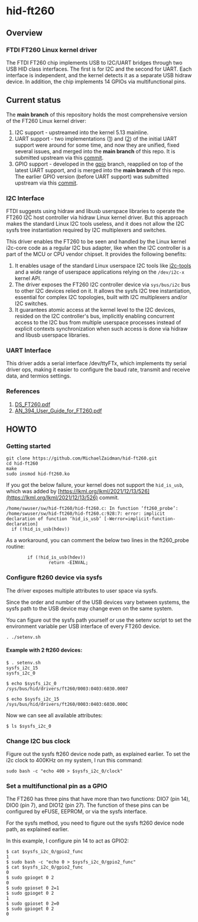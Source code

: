 # hid-ft260

## Overview

### FTDI FT260 Linux kernel driver

The FTDI FT260 chip implements USB to I2C/UART bridges through two
USB HID class interfaces. The first is for I2C and the second
for UART. Each interface is independent, and the kernel detects it
as a separate USB hidraw device. In addition, the chip implements
14 GPIOs via multifunctional pins.

## Current status

The **main branch** of this repository holds the most comprehensive version
of the FT260 Linux kernel driver:

1. I2C support - upstreamed into the kernel 5.13 mainline.
2. UART support - two implementations ([1](https://patches.linaro.org/project/linux-serial/patch/20220928192421.11908-1-contact@christina-quast.de/))
   and ([2](https://lore.kernel.org/lkml/638c51a2.170a0220.3af16.18f8@mx.google.com/))
   of the initial UART support were around for some time, and now they are
   unified, fixed several issues, and merged into the **main branch** of this repo.
   It is submitted upstream via this
   [commit](https://patchwork.kernel.org/project/linux-input/patch/20240216-ft260_review5-v5-1-36db44673ac7@christina-quast.de/).
3. GPIO support - developed in the [gpio](https://github.com/MichaelZaidman/hid-ft260/tree/gpio)
   branch, reapplied on top of the latest UART support, and is merged into the **main branch** of this repo.
   The earlier GPIO version (before UART support) was submitted upstream via this
   [commit](https://lore.kernel.org/lkml/20230211115752.26276-2-michael.zaidman@gmail.com/T/).


### I2C Interface
FTDI suggests using hidraw and libusb userspace libraries to operate the
FT260 I2C host controller via hidraw Linux kernel driver. But this
approach makes the standard Linux I2C tools useless, and it does not
allow the I2C sysfs tree instantiation required by I2C multiplexers
and switches.

This driver enables the FT260 to be seen and handled by the Linux
kernel i2c-core code as a regular I2C bus adapter, like when the I2C
controller is a part of the MCU or CPU vendor chipset. It provides the
following benefits:

1.	It enables usage of the standard Linux userspace I2C tools like
    [i2c-tools](https://i2c.wiki.kernel.org/index.php/I2C_Tools) and a wide
    range of userspace applications relying on the `/dev/i2c-x` kernel API.
2.	The driver exposes the FT260 I2C controller device via `sys/bus/i2c`
    bus to other I2C devices relied on it. It allows the sysfs I2C tree
    instantiation, essential for complex I2C topologies, built with I2C
    multiplexers and/or I2C switches.
3.	It guarantees atomic access at the kernel level to the I2C devices,
    resided on the I2C controller's bus, implicitly enabling concurrent
    access to the I2C bus from multiple userspace processes instead of
    explicit contexts synchronization when such access is done via hidraw
    and libusb userspace libraries.

### UART Interface
This driver adds a serial interface /dev/ttyFTx, which implements tty serial
driver ops, making it easier to configure the baud rate, transmit and receive data,
and termios settings.

### References
1. [DS_FT260.pdf](https://ftdichip.com/wp-content/uploads/2020/07/DS_FT260.pdf)
2. [AN_394_User_Guide_for_FT260.pdf](https://www.ftdichip.com/Support/Documents/AppNotes/AN_394_User_Guide_for_FT260.pdf)

## HOWTO

### Getting started
```
git clone https://github.com/MichaelZaidman/hid-ft260.git
cd hid-ft260
make
sudo insmod hid-ft260.ko
```

If you got the below failure, your kernel does not support the `hid_is_usb`,
which was added by [https://lkml.org/lkml/2021/12/13/526](https://lkml.org/lkml/2021/12/13/526) commit.
```
/home/swuser/sw/hid-ft260/hid-ft260.c: In function ‘ft260_probe’:
/home/swuser/sw/hid-ft260/hid-ft260.c:928:7: error: implicit declaration of function ‘hid_is_usb’ [-Werror=implicit-function-declaration]
  if (!hid_is_usb(hdev))
```

As a workaround, you can comment the below two lines in the ft260_probe routine:
```
        if (!hid_is_usb(hdev))
                return -EINVAL;
```

### Configure ft260 device via sysfs
The driver exposes multiple attributes to user space via sysfs.

Since the order and number of the USB devices vary between systems,
the sysfs path to the USB device may change even on the same system.

You can figure out the sysfs path yourself or use the setenv script
to set the environment variable per USB interface of every FT260 device.

```
. ./setenv.sh
```
#### Example with 2 ft260 devices:
```
$ . setenv.sh
sysfs_i2c_15
sysfs_i2c_0

$ echo $sysfs_i2c_0
/sys/bus/hid/drivers/ft260/0003:0403:6030.0007

$ echo $sysfs_i2c_15
/sys/bus/hid/drivers/ft260/0003:0403:6030.000C
```

Now we can see all available attributes:
```
$ ls $sysfs_i2c_0
```

### Change I2C bus clock

Figure out the sysfs ft260 device node path, as explained earlier.
To set the i2c clock to 400KHz on my system, I run this command:

```
sudo bash -c "echo 400 > $sysfs_i2c_0/clock"
```

### Set a multifunctional pin as a GPIO

The FT260 has three pins that have more than two functions: DIO7 (pin 14),
DIO0 (pin 7), and DIO12 (pin 27). The function of these pins can be configured
by eFUSE, EEPROM, or via the sysfs interface.

For the sysfs method, you need to figure out the sysfs ft260 device node path,
as explained earlier.

In this example, I configure pin 14 to act as GPIO2:

```
$ cat $sysfs_i2c_0/gpio2_func
1
$ sudo bash -c "echo 0 > $sysfs_i2c_0/gpio2_func"
$ cat $sysfs_i2c_0/gpio2_func
0
$ sudo gpioget 0 2
0
$ sudo gpioset 0 2=1
$ sudo gpioget 0 2
1
$ sudo gpioset 0 2=0
$ sudo gpioget 0 2
0
```
